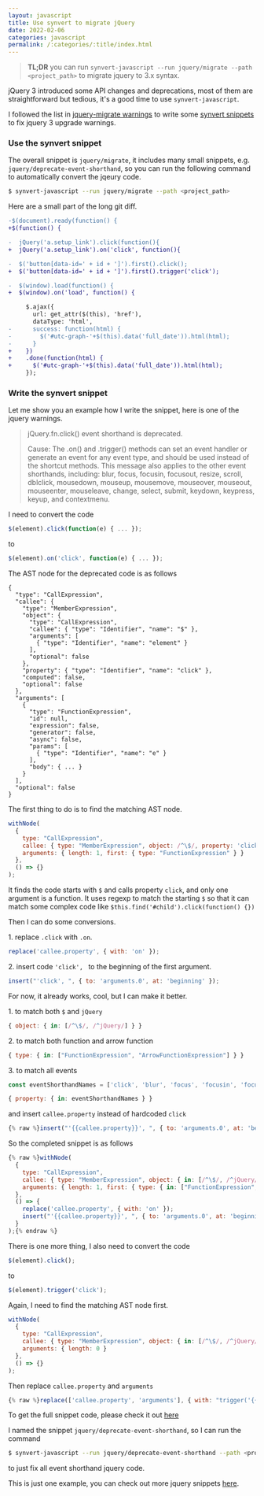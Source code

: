 ```yaml
---
layout: javascript
title: Use synvert to migrate jQuery
date: 2022-02-06
categories: javascript
permalink: /:categories/:title/index.html
---
```


> **TL;DR** you can run `synvert-javascript --run jquery/migrate --path <project_path>`
> to migrate jquery to 3.x syntax.

jQuery 3 introduced some API changes and deprecations, most of them are straightforward but tedious,
it's a good time to use `synvert-javascript`.

I followed the list in [jquery-migrate warnings](https://github.com/jquery/jquery-migrate/blob/main/warnings.md)
to write some [synvert snippets](https://github.com/xinminlabs/synvert-snippets-javascript/tree/master/lib/jquery)
to fix jquery 3 upgrade warnings.

### Use the synvert snippet

The overall snippet is `jquery/migrate`, it includes many small snippets, e.g. `jquery/deprecate-event-shorthand`,
so you can run the following command to automatically convert the jqeury code.

```bash
$ synvert-javascript --run jquery/migrate --path <project_path>
```

Here are a small part of the long git diff.

```diff
-$(document).ready(function() {
+$(function() {

-  jQuery('a.setup_link').click(function(){
+  jQuery('a.setup_link').on('click', function(){

-  $('button[data-id=' + id + ']').first().click();
+  $('button[data-id=' + id + ']').first().trigger('click');

-  $(window).load(function() {
+  $(window).on('load', function() {

     $.ajax({
       url: get_attr($(this), 'href'),
       dataType: 'html',
-      success: function(html) {
-        $('#utc-graph-'+$(this).data('full_date')).html(html);
-      }
+    })
+    .done(function(html) {
+      $('#utc-graph-'+$(this).data('full_date')).html(html);
     });
```

### Write the synvert snippet

Let me show you an example how I write the snippet, here is one of the jquery warnings.

> jQuery.fn.click() event shorthand is deprecated.
>
> Cause: The .on() and .trigger() methods can set an event handler or generate an event for any event type, and should be used instead of the shortcut methods. This message also applies to the other event shorthands, including: blur, focus, focusin, focusout, resize, scroll, dblclick, mousedown, mouseup, mousemove, mouseover, mouseout, mouseenter, mouseleave, change, select, submit, keydown, keypress, keyup, and contextmenu.

I need to convert the code

```javascript
$(element).click(function(e) { ... });
```

to

```javascript
$(element).on('click', function(e) { ... });
```

The AST node for the deprecated code is as follows

```
{
  "type": "CallExpression",
  "callee": {
    "type": "MemberExpression",
    "object": {
      "type": "CallExpression",
      "callee": { "type": "Identifier", "name": "$" },
      "arguments": [
        { "type": "Identifier", "name": "element" }
      ],
      "optional": false
    },
    "property": { "type": "Identifier", "name": "click" },
    "computed": false,
    "optional": false
  },
  "arguments": [
    {
      "type": "FunctionExpression",
      "id": null,
      "expression": false,
      "generator": false,
      "async": false,
      "params": [
        { "type": "Identifier", "name": "e" }
      ],
      "body": { ... }
    }
  ],
  "optional": false
}
```

The first thing to do is to find the matching AST node.

```javascript
withNode(
  {
    type: "CallExpression",
    callee: { type: "MemberExpression", object: /^\$/, property: 'click' },
    arguments: { length: 1, first: { type: "FunctionExpression" } }
  },
  () => {}
);
```

It finds the code starts with `$` and calls property `click`, and only one argument is a function.
It uses regexp to match the starting `$` so that it can match some complex code like
`$this.find('#child').click(function() {})`

Then I can do some conversions.

1\. replace `.click` with `.on`.

```javascript
replace('callee.property', { with: 'on' });
```

2\. insert code `'click', ` to the beginning of the first argument.

```javascript
insert("'click', ", { to: 'arguments.0', at: 'beginning' });
```

For now, it already works, cool, but I can make it better.

1\. to match both `$` and `jQuery`

```javascript
{ object: { in: [/^\$/, /^jQuery/] } }
```

2\. to match both function and arrow function

```javascript
{ type: { in: ["FunctionExpression", "ArrowFunctionExpression"] } }
```

3\. to match all events

```javascript
const eventShorthandNames = ['click', 'blur', 'focus', 'focusin', 'focusout', 'resize', 'scroll', 'dblclick', 'mousedown', 'mouseup', 'mousemove', 'mouseover', 'mouseout', 'mouseenter', 'mouseleave', 'change', 'select', 'submit', 'keydown', 'keypress', 'keyup', 'contextmenu'];

{ property: { in: eventShorthandNames } }
```

and insert `callee.property` instead of hardcoded `click`

```javascript
{% raw %}insert("'{{callee.property}}', ", { to: 'arguments.0', at: 'beginning' });{% endraw %}
```

So the completed snippet is as follows

```javascript
{% raw %}withNode(
  {
    type: "CallExpression",
    callee: { type: "MemberExpression", object: { in: [/^\$/, /^jQuery/] }, property: { in: eventShorthandNames } },
    arguments: { length: 1, first: { type: { in: ["FunctionExpression", "ArrowFunctionExpression"] } } }
  },
  () => {
    replace('callee.property', { with: 'on' });
    insert("'{{callee.property}}', ", { to: 'arguments.0', at: 'beginning' });
  }
);{% endraw %}
```

There is one more thing, I also need to convert the code

```javascript
$(element).click();
```

to

```javascript
$(element).trigger('click');
```

Again, I need to find the matching AST node first.

```javascript
withNode(
  {
    type: "CallExpression",
    callee: { type: "MemberExpression", object: { in: [/^\$/, /^jQuery/] }, property: { in: eventShorthandNames } },
    arguments: { length: 0 }
  },
  () => {}
);
```

Then replace `callee.property` and `arguments`

```javascript
{% raw %}replace(['callee.property', 'arguments'], { with: "trigger('{{callee.property}}')" });{% endraw %}
```

To get the full snippet code, please check it out [here](https://github.com/xinminlabs/synvert-snippets-javascript/blob/master/lib/jquery/deprecate-event-shorthand.js)

I named the snippet `jquery/deprecate-event-shorthand`, so I can run the command

```bash
$ synvert-javascript --run jquery/deprecate-event-shorthand --path <project_path>
```

to just fix all event shorthand jquery code.

This is just one example, you can check out more jquery snippets [here](https://github.com/xinminlabs/synvert-snippets-javascript/tree/master/lib/jquery).